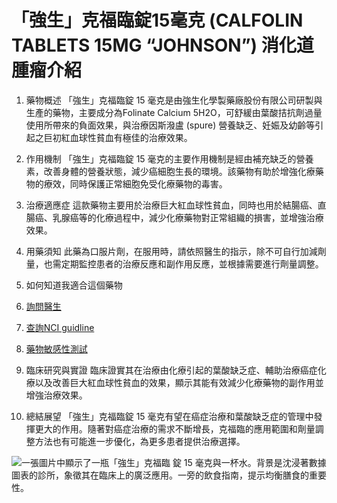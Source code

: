 # 「強生」克福臨錠15毫克 (CALFOLIN TABLETS 15MG “JOHNSON”) 消化道腫瘤介紹

1. 藥物概述
「強生」克福臨錠 15 毫克是由強生化學製藥廠股份有限公司研製與生產的藥物，主要成分為Folinate Calcium 5H2O，可舒緩由葉酸拮抗劑過量使用所帶來的負面效果，與治療因斯潑盧 (spure) 營養缺乏、妊娠及幼齡等引起之巨初紅血球性貧血有極佳的治療效果。

 2. 作用機制
「強生」克福臨錠 15 毫克的主要作用機制是經由補充缺乏的營養素，改善身體的營養狀態，減少癌細胞生長的環境。該藥物有助於增強化療藥物的療效，同時保護正常細胞免受化療藥物的毒害。 

3. 治療適應症
這款藥物主要用於治療巨大紅血球性貧血，同時也用於結腸癌、直腸癌、乳腺癌等的化療過程中，減少化療藥物對正常組織的損害，並增強治療效果。

4. 用藥須知
此藥為口服片劑，在服用時，請依照醫生的指示，除不可自行加減劑量，也需定期監控患者的治療反應和副作用反應，並根據需要進行劑量調整。

5. 如何知道我適合這個藥物

1. [詢問醫生](./text/1-1.html)
2. [查詢NCI guidline](./text/1-2.html)
3. [藥物敏感性測試](./text/1-3.html)

6. 臨床研究與實證
臨床證實其在治療由化療引起的葉酸缺乏症、輔助治療癌症化療以及改善巨大紅血球性貧血的效果，顯示其能有效減少化療藥物的副作用並增強治療效果。

7. 總結展望
「強生」克福臨錠 15 毫克有望在癌症治療和葉酸缺乏症的管理中發揮更大的作用。隨著對癌症治療的需求不斷增長，克福臨的應用範圍和劑量調整方法也有可能進一步優化，為更多患者提供治療選擇。

![一張圖片中顯示了一瓶「強生」克福臨 錠 15 毫克與一杯水。背景是沈浸著數據圖表的診所，象徵其在臨床上的廣泛應用。一旁的飲食指南，提示均衡膳食的重要性。](https://i.imgur.com/1hdGe2E.jpeg)